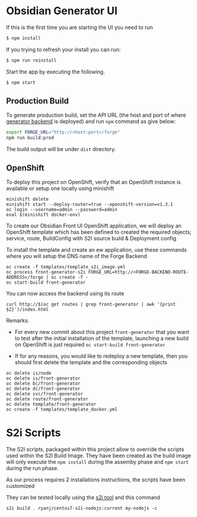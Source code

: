 Obsidian Generator UI
=====================

If this is the first time you are starting the UI you need to run

```bash
$ npm install
```

If you trying to refresh your install you can run:

```bash
$ npm run reinstall
```

Start the app by executing the following.

```bash
$ npm start
```

## Production Build

To generate production build, set the API URL (the host and port of where
[generator backend](https://github.com/obsidian-toaster/generator-backend) is deployed)
and run `npm` command as give below:

```bash
export FORGE_URL="http://<host:port>/forge"
npm run build:prod
```

The build output will be under `dist` directory. 

## OpenShift 

To deploy this project on OpenShift, verify that an OpenShift instance is available or setup one locally
using minishift

```
minishift delete
minishift start --deploy-router=true --openshift-version=v1.3.1
oc login --username=admin --password=admin
eval $(minishift docker-env)
```

To create our Obsidian Front UI OpenShift application, we will deploy an OpenShift template which
has been defined to created the required objects; service, route, BuildConfig with S2I source build & Deployment config

To install the template and create an ew application, use these commands where you will setup the DNS name of the Forge Backend

```
oc create -f templates/template_s2i_image.yml
oc process front-generator-s2i FORGE_URL=http://<FORGE-BACKEND-ROUTE-ADDRESS>/forge | oc create -f -
oc start-build front-generator
```

You can now access the backend using its route

```
curl http://$(oc get routes | grep front-generator | awk '{print $2}')/index.html
```

Remarks:

* For every new commit about this project `front-generator` that you want to test after the initial installation of the template, launching a new build
  on OpenShift is just required `oc start-build front-generator`

* If for any reasons, you would like to redeploy a new template, then you should first delete the template and the corresponding objects

```
oc delete is/node
oc delete is/front-generator
oc delete bc/front-generator
oc delete dc/front-generator
oc delete svc/front-generator
oc delete route/front-generator
oc delete template/front-generator
oc create -f templates/template_docker.yml
```

# S2i Scripts

The S2I scripts, packaged within this project allow to override the scripts used within the S2I Build Image. They have been created
as the build image will only execute the `npm install` during the assemby phase and `npm start` during the run phase.

As our process requires 2 installations instructions, the scripts have been customized

They can be tested locally using the [s2i tool](https://github.com/openshift/source-to-image) and this command

```
s2i build . ryanj/centos7-s2i-nodejs:current my-nodejs -c
```
